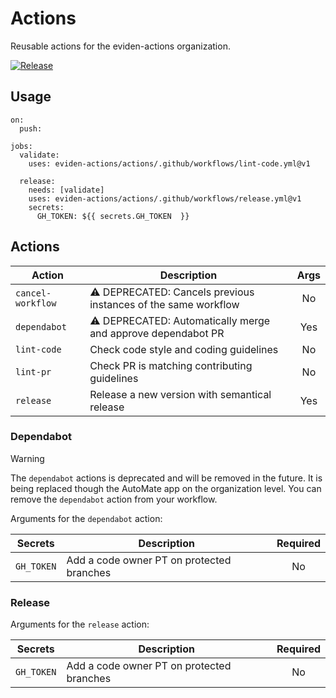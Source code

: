 # Actions

Reusable actions for the eviden-actions organization.

[![Release](https://github.com/eviden-actions/actions/actions/workflows/on_push.yml/badge.svg)](https://github.com/eviden-actions/actions/actions/workflows/on_push.yml)

## Usage

```
on:
  push:

jobs:
  validate:
    uses: eviden-actions/actions/.github/workflows/lint-code.yml@v1

  release:
    needs: [validate]
    uses: eviden-actions/actions/.github/workflows/release.yml@v1
    secrets:
      GH_TOKEN: ${{ secrets.GH_TOKEN  }}
```

## Actions

| Action            | Description                                                    | Args |
| ----------------- | -------------------------------------------------------------- | :--: |
| `cancel-workflow` | ⚠️ DEPRECATED: Cancels previous instances of the same workflow |  No  |
| `dependabot`      | ⚠️ DEPRECATED: Automatically merge and approve dependabot PR   | Yes  |
| `lint-code`       | Check code style and coding guidelines                         |  No  |
| `lint-pr`         | Check PR is matching contributing guidelines                   |  No  |
| `release`         | Release a new version with semantical release                  | Yes  |

### Dependabot

> [!WARNING]
> The `dependabot` actions is deprecated and will be removed in the future.
> It is being replaced though the AutoMate app on the organization level.
> You can remove the `dependabot` action from your workflow.

Arguments for the `dependabot` action:

| Secrets    | Description                               | Required |
| ---------- | ----------------------------------------- | :------: |
| `GH_TOKEN` | Add a code owner PT on protected branches |    No    |

### Release

Arguments for the `release` action:

| Secrets    | Description                               | Required |
| ---------- | ----------------------------------------- | :------: |
| `GH_TOKEN` | Add a code owner PT on protected branches |    No    |
